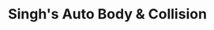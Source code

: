 ---
title: "Singh's Auto Body & Collision"
url: /middle-river/singhs-auto-body-and-collision/
shop: car repair
---